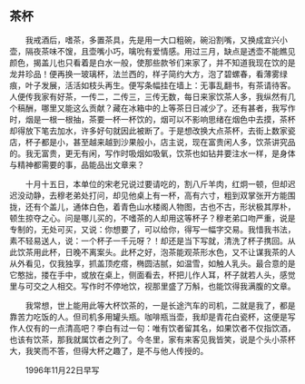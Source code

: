   

## 茶杯

　　我戒酒后，嗜茶，多置茶具，先是用一大口粗碗，碗沿割嘴，又换成宜兴小壶，隔夜茶味不馊，且壶嘴小巧，噙吮有爱情感。用过三月，缺点是透壶不能瞧见颜色，揭盖儿也只看着是白水一般，使那些款爷们来家了，并不知道我现在饮的是龙井珍品！便再换一玻璃杯，法兰西的，样子简约大方，泡了碧螺春，看薄雾绿痕，叶子发展，活活如枝头再生。便写条幅挂在墙上：无事乱翻书，有茶请待客。人便传我家有好茶，一传二，二传三，三传无数，每日来家饮茶人多，我纵然有几个稿酬，哪里又能这么贡献？藏在冰箱中的上等茶日日减少了。还有甚者，我写作时，烟是一根一根抽，茶要一杯一杯饮的，烟可以不影响思绪在烟色中去摸，茶杯却得放下笔去加水，许多好句就因此被断了。于是想改换大点茶杯，去街上数家瓷店，杯子都是小，甚至越来越到沙果般小，店主说，现在富贵闲人多，饮茶讲究品的。我无富贵，更无有闲，写作时吸烟如吸氧，饮茶也如钻井要注水一样，是身体与精神都需要的事，品能品出文章来？

　　十月十五日，本单位的宋老兄说过要请吃的，割八斤羊肉，红炯一顿，但却迟迟没动静，去穆老弟处打问，却见他桌上有一杯，高有六寸，粗到双掌张开方能围拢，还有个盖儿，通体白色，着青色山水楼阁人物图，古也不古，形状极其厚朴，顿生掠夺之心。问是哪儿买的，不嗜茶的人却用这等杯子？穆老弟口吻严重，说是专制的，无处可买，又说：你想要了，可以给你，得写一幅字交易。我惜我书法，素不轻易送人，说：一个杯子一千元呀？！却还是当下写就，清洗了杯子携回。从此饮茶用此杯，日晚不离案头。此杯之好，泡茶能观茶形水色，又不让谋我茶的人从外看见，仅我独享，抓盖顶疙瘩，椭圆洁腻，如温雪，如触人乳头。最合意的是它憨拙，搂在手中，或放在桌上，侧面看去，杯把儿作人耳，杯子就若人头，感觉里与可交之人相交。写作时不停地饮，视那里盛了万斛，也能饮得我满腹的文章。

　　我常想，世上能用此等大杯饮茶的，一是长途汽车的司机，二就是我了，都是靠苦力吃饭的人。但司机多用罐头瓶。咖啡瓶当壶，我却是青花白瓷杯，这便是写作人仅有的一点清高吧？李白有过一句：唯有饮者留其名，如果饮者不仅指饮酒，也该有饮茶，那我就属饮者之列了。今冬里，家有来客见我皆笑，说是个头小茶杯大，我笑而不答，但得大杯之趣了，是不与他人传授的。

　　1996年11月22日早写